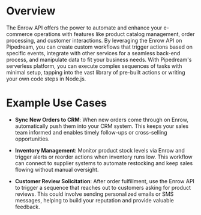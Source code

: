 # Overview

The Enrow API offers the power to automate and enhance your e-commerce operations with features like product catalog management, order processing, and customer interactions. By leveraging the Enrow API on Pipedream, you can create custom workflows that trigger actions based on specific events, integrate with other services for a seamless back-end process, and manipulate data to fit your business needs. With Pipedream's serverless platform, you can execute complex sequences of tasks with minimal setup, tapping into the vast library of pre-built actions or writing your own code steps in Node.js.

# Example Use Cases

- **Sync New Orders to CRM**: When new orders come through on Enrow, automatically push them into your CRM system. This keeps your sales team informed and enables timely follow-ups or cross-selling opportunities.

- **Inventory Management**: Monitor product stock levels via Enrow and trigger alerts or reorder actions when inventory runs low. This workflow can connect to supplier systems to automate restocking and keep sales flowing without manual oversight.

- **Customer Review Solicitation**: After order fulfillment, use the Enrow API to trigger a sequence that reaches out to customers asking for product reviews. This could involve sending personalized emails or SMS messages, helping to build your reputation and provide valuable feedback.
